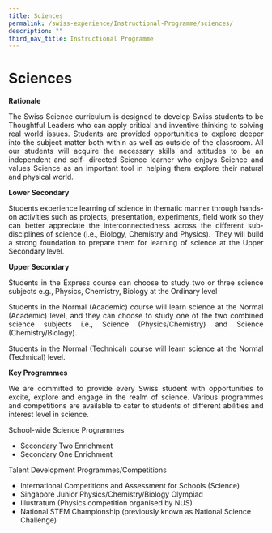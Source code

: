 ```yaml
---
title: Sciences
permalink: /swiss-experience/Instructional-Programme/sciences/
description: ""
third_nav_title: Instructional Programme
---
```

# Sciences

**Rationale**

<p style="text-align: justify;">The Swiss Science curriculum is designed to develop Swiss students to be Thoughtful Leaders who can apply critical and inventive thinking to solving real world issues. Students are provided opportunities to explore deeper into the subject matter both within as well as outside of the classroom. All our students will acquire the necessary skills and attitudes to be an independent and self- directed Science learner who enjoys Science and values Science as an important tool in helping them explore their natural and physical world.</p>

**Lower Secondary**

<p style="text-align: justify;">Students experience learning of science in thematic manner through hands-on activities such as projects, presentation, experiments, field work so they can better appreciate the interconnectedness across the different sub-disciplines of science (i.e., Biology, Chemistry and Physics).  They will build a strong foundation to prepare them for learning of science at the Upper Secondary level.</p>

**Upper Secondary**

<p style="text-align: justify;">Students in the Express course can choose to study two or three science subjects e.g., Physics, Chemistry, Biology at the Ordinary level</p>

<p style="text-align: justify;">Students in the Normal (Academic) course will learn science at the Normal (Academic) level, and they can choose to study one of the two combined science subjects i.e., Science (Physics/Chemistry) and Science (Chemistry/Biology).</p>

<p style="text-align: justify;">Students in the Normal (Technical) course will learn science at the Normal (Technical) level.</p>

**Key Programmes**

<p style="text-align: justify;">We are committed to provide every Swiss student with opportunities to excite, explore and engage in the realm of science. Various programmes and competitions are available to cater to students of different abilities and interest level in science.</p>

School-wide Science Programmes

*   Secondary Two Enrichment
*   Secondary One Enrichment

Talent Development Programmes/Competitions

*   International Competitions and Assessment for Schools (Science)
*   Singapore Junior Physics/Chemistry/Biology Olympiad
*   Illustratum (Physics competition organised by NUS)
*   National STEM Championship (previously known as National Science Challenge)


